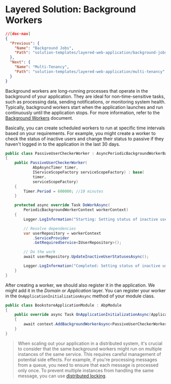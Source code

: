 # Layered Solution: Background Workers

```json
//[doc-nav]
{
  "Previous": {
    "Name": "Background Jobs",
    "Path": "solution-templates/layered-web-application/background-jobs"
  },
  "Next": {
    "Name": "Multi-Tenancy",
    "Path": "solution-templates/layered-web-application/multi-tenancy"
  }
}
```

Background workers are long-running processes that operate in the background of your application. They are ideal for non-time-sensitive tasks, such as processing data, sending notifications, or monitoring system health. Typically, background workers start when the application launches and run continuously until the application stops. For more information, refer to the [Background Workers](../../framework/infrastructure/background-workers/index.md) document.

Basically, you can create scheduled workers to run at specific time intervals based on your requirements. For example, you might create a worker to check the status of inactive users and change their status to passive if they haven't logged in to the application in the last 30 days.

```csharp
public class PassiveUserCheckerWorker : AsyncPeriodicBackgroundWorkerBase
{
    public PassiveUserCheckerWorker(
            AbpAsyncTimer timer,
            IServiceScopeFactory serviceScopeFactory) : base(
            timer, 
            serviceScopeFactory)
    {
        Timer.Period = 600000; //10 minutes
    }

    protected async override Task DoWorkAsync(
        PeriodicBackgroundWorkerContext workerContext)
    {
        Logger.LogInformation("Starting: Setting status of inactive users...");

        // Resolve dependencies
        var userRepository = workerContext
            .ServiceProvider
            .GetRequiredService<IUserRepository>();

        // Do the work
        await userRepository.UpdateInactiveUserStatusesAsync();

        Logger.LogInformation("Completed: Setting status of inactive users...");
    }
}
```

After creating a worker, we should also register it in the application. We might add it in the *Domain* or *Application* layer. You can register your worker in the `OnApplicationInitializationAsync` method of your module class.

```csharp
public class BookstoreApplicationModule : AbpModule
{
    public override async Task OnApplicationInitializationAsync(ApplicationInitializationContext context)
    {
        await context.AddBackgroundWorkerAsync<PassiveUserCheckerWorker>();
    }
}
```

> When scaling out your application in a distributed system, it's crucial to consider that the same background workers might run on multiple instances of the same service. This requires careful management of potential side effects. For example, if you're processing messages from a queue, you need to ensure that each message is processed only once. To prevent multiple instances from handling the same message, you can use [distributed locking](../../framework/infrastructure/distributed-locking.md).
